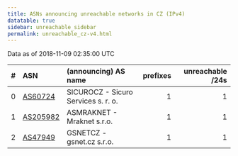 ```yaml
---
title: ASNs announcing unreachable networks in CZ (IPv4)
datatable: true
sidebar: unreachable_sidebar
permalink: unreachable_cz-v4.html
---
```


Data as of 2018-11-09 02:35:00 UTC


<div class="datatable-begin"></div>

|   # | ASN                                      | (announcing) AS name                |   prefixes |   unreachable /24s |
|----:|:-----------------------------------------|:------------------------------------|-----------:|-------------------:|
|   0 | [AS60724](unreachable_AS60724-v4.html)   | SICUROCZ - Sicuro Services s. r. o. |          1 |                  1 |
|   1 | [AS205982](unreachable_AS205982-v4.html) | ASMRAKNET - Mraknet s.r.o.          |          1 |                  1 |
|   2 | [AS47949](unreachable_AS47949-v4.html)   | GSNETCZ - gsnet.cz s.r.o.           |          1 |                  1 |

<div class="datatable-end"></div>